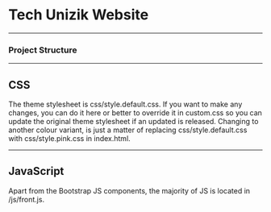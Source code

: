 

# Tech Unizik Website

___________________________________________________________

### Project Structure

---------------------
 CSS
---------------------

The theme stylesheet is css/style.default.css. If you want to make any changes,
you can do it here or better to override it in custom.css so you can update the original theme stylesheet if an updated is released.
Changing to another colour variant, is just a matter of replacing css/style.default.css with css/style.pink.css in index.html.

---------------------
 JavaScript
---------------------

Apart from the Bootstrap JS components, the majority of JS is located in /js/front.js.